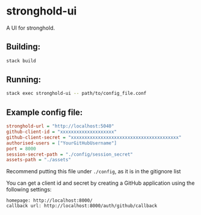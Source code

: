 # stronghold-ui

A UI for stronghold.

## Building:

```sh
stack build
```

## Running:

```sh
stack exec stronghold-ui -- path/to/config_file.conf
```

## Example config file:

```ini
stronghold-url = "http://localhost:5040"
github-client-id = "xxxxxxxxxxxxxxxxxxxx"
github-client-secret = "xxxxxxxxxxxxxxxxxxxxxxxxxxxxxxxxxxxxxxxx"
authorised-users = ["YourGitHubUsername"]
port = 8000
session-secret-path = "./config/session_secret"
assets-path = "./assets"
```

Recommend putting this file under `./config`, as it is in the gitignore list

You can get a client id and secret by creating a GitHub application using the
following settings:

```
homepage: http://localhost:8000/
callback url: http://localhost:8000/auth/github/callback
```
